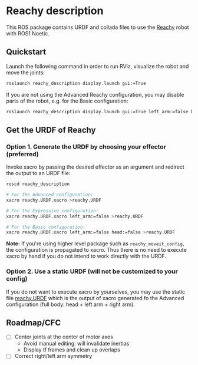 # Reachy description

This ROS package contains URDF and collada files to use the [Reachy](https://pollen-robotics.com) robot with ROS1 Noetic.

## Quickstart

Launch the following command in order to run RViz, visualize the robot and move the joints:
```bash
roslaunch reachy_description display.launch gui:=True
```

If you are not using the Advanced Reachy configuration, you may disable parts of the robot, e.g. for the Basic configuration:
```bash
roslaunch reachy_description display.launch gui:=True left_arm:=false head:=false
```

## Get the URDF of Reachy
### Option 1. Generate the URDF by choosing your effector (preferred)

Invoke xacro by passing the desired effector as an argument and redirect the output to an URDF file:
```bash
roscd reachy_description

# For the Advanced configuration:
xacro reachy.URDF.xacro >reachy.URDF

# For the Expressive configuration:
xacro reachy.URDF.xacro left_arm:=false >reachy.URDF

# For the Basic configuration:
xacro reachy.URDF.xacro left_arm:=false head:=false >reachy.URDF
```

**Note:** If you're using higher level package such as `reachy_moveit_config`, the configuration is propagated to xacro. Thus there is no need to execute xacro by hand if you do not intend to work directly with the URDF.

### Option 2. Use a static URDF (will not be customized to your config)

If you do not want to execute xacro by yourselves, you may use the static file [reachy.URDF](./reachy.URDF) which is the output of xacro generated fo the Advanced configuration (full body: head + left arm + right arm).

## Roadmap/CFC
* [ ] Center joints at the center of motor axes
  * Avoid manual editing: will invalidate inertias
  * Display tf frames and clean up overlaps
* [ ] Correct right/left arm symmetry
